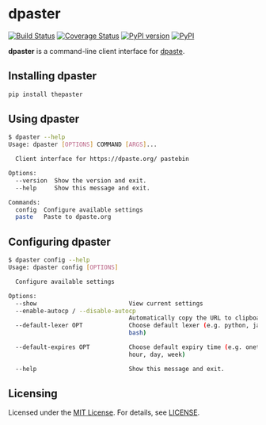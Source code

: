 # dpaster

[![Build Status](https://travis-ci.org/adder46/dpaster.svg?branch=master)](https://travis-ci.org/adder46/dpaster) [![Coverage Status](https://coveralls.io/repos/github/adder46/dpaster/badge.svg?branch=master)](https://coveralls.io/github/adder46/dpaster?branch=master) [![PyPI version](https://badge.fury.io/py/thepaster.svg)](https://pypi.org/project/thepaster/2.0.0/) [![PyPI](https://img.shields.io/badge/status-stable-brightgreen.svg)](https://pypi.org/project/thepaster/2.0.0/) 

**dpaster** is a command-line client interface for [dpaste](https://dpaste.org/).

## Installing dpaster

```sh
pip install thepaster
```

## Using dpaster

```sh
$ dpaster --help
Usage: dpaster [OPTIONS] COMMAND [ARGS]...

  Client interface for https://dpaste.org/ pastebin

Options:
  --version  Show the version and exit.
  --help     Show this message and exit.

Commands:
  config  Configure available settings
  paste   Paste to dpaste.org
```

## Configuring dpaster

```sh
$ dpaster config --help
Usage: dpaster config [OPTIONS]

  Configure available settings

Options:
  --show                          View current settings
  --enable-autocp / --disable-autocp
                                  Automatically copy the URL to clipboard
  --default-lexer OPT             Choose default lexer (e.g. python, java,
                                  bash)

  --default-expires OPT           Choose default expiry time (e.g. onetime,
                                  hour, day, week)

  --help                          Show this message and exit.
```

## Licensing

Licensed under the [MIT License](https://opensource.org/licenses/MIT). For details, see [LICENSE](https://github.com/adder46/dpaster/blob/master/LICENSE).


